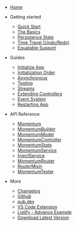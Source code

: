 - [Home](/)

- Getting started

    - [Quick Start](quick-start.md "Installing Momentum")
    - [The Basics](basics.md "The basic building block | Momentum")
    - [Persistence State](persistence.md "Persistent Support for State and Routing | Momentum")
    - [Time Travel (Undo/Redo)](time-travel.md "Undo and Redo state changes | Momentum")
    - [Equatable Support](equatable.md "Equatable Support | Momentum")

- Guides

    - [Initialize App](initialize-app.md "Initializing or Bootstrapping your App | Momentum")
    - [Initialization Order](initialization_order.md "Initialization order of momentum | Momentum")
    - [Asynchronous](asynchronous.md "Asynchronous State Management | Momentum")
    - [Testing](testing.md "Unit Tests and Widget Tests | Momentum")
    - [Streams](streams.md "Working with Streams | Momentum")
    - [Extending Controllers](extending-controllers.md "How to handle model with multiple controllers | Momentum")
    - [Event System](event-system.md "Event System from Controllers to Widgets | Momentum")
    - [Restarting App](restart-app.md "Implementing app restart in few lines of code | Momentum")

- API Reference

    - [Momentum](momentum.md "Root Config Widget | Momentum")
    - [MomentumBuilder](momentum-builder.md "MomentumBuilder for displaying states in the screen | Momentum")
    - [MomentumModel](momentum-model.md "MomentumModel - Holds the state | Momentum")
    - [MomentumController](momentum-controller.md "MomentumController - Holds the logic | Momentum")
    - [MomentumState](momentum-state.md "MomentumState - For event system | Momentum")
    - [MomentumService](momentum-service.md "MomentumService - Services Dependency Injection | Momentum")
    - [InjectService](inject_service.md "InjectService - Indentical Services Dependency Injection | Momentum")
    - [MomentumRouter](router.md "MomentumRouter - For persistent routing | Momentum")
    - [RouterMixin](router_mixin.md "MomentumRouter - Handling route parameters | Momentum")
    - [MomentumTester](momentum-tester.md "MomentumTester - Testing tool | Momentum")

- More

    - [Changelog](CHANGELOG.md "Version History | Momentum")
    - [Github](https://github.com/xamantra/momentum)
    - [pub.dev](https://pub.dev/packages/momentum)
    - [VS Code Extension](https://marketplace.visualstudio.com/items?itemName=xamantra.momentum-code)
    - [Listify - Advance Example](https://github.com/xamantra/listify)
    - [Download Latest Version](https://storage.googleapis.com/pub-packages/packages/momentum-2.2.1.tar.gz)
